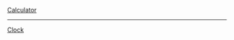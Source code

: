 [Calculator](https://elyes9918.github.io/Elyes_Website/Calculator)

<hr>

[Clock](https://elyes9918.github.io/Elyes_Website/Clock)
